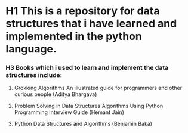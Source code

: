 # H1 **This is a repository for data structures that i have learned and implemented in the python language.**

### H3 Books which i used to learn and implement the data structures include:

1. Grokking Algorithms An illustrated guide for programmers and other curious people (Aditya Bhargava)

2. Problem Solving in Data Structures  Algorithms Using Python Programming Interview Guide (Hemant Jain) 

3. Python Data Structures and Algorithms (Benjamin Baka)